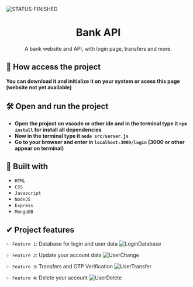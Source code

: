 ![STATUS-FINISHED](https://github.com/cauemondek/movie-website/assets/121320616/26322afa-075d-41b7-b9f1-fec1a11a3e0c)

<h1 align="center">Bank API</h1>
<p align="center">A bank website and API, with login page, transfers and more.</p>

## 📁 How access the project

**You can download it and initialize it on your system or acess this page (website not yet available)**

## 🛠️ Open and run the project

- **Open the project on vscode or other ide and in the terminal type it `npm install` for install all dependencies** <br>
- **Now in the terminal type it `node src/server.js`**
- **Go to your browser and enter in `localhost:3000/login` (3000 or other appear on terminal)**

## 🔨 Built with
- ``HTML``
- ``CSS``
- ``Javascript``
- ``NodeJS``
- ``Express``
- ``MongoDB``

## ✔ Project features

`✨ Feature 1`: Database for login and user data
![LoginDatabase](https://github.com/cauemondek/bank-api/assets/121320616/2aa310d8-7176-40c1-97a4-092432fcc63d)

`✨ Feature 2`: Update your account data
![UserChange](https://github.com/cauemondek/bank-api/assets/121320616/7c27f451-88d7-46e2-aba1-eab848267bd7)

`✨ Feature 3`: Transfers and OTP Verification
![UserTransfer](https://github.com/cauemondek/bank-api/assets/121320616/b752508b-1e3c-403e-bfbb-41721acafc65)

`✨ Feature 4`: Delete your account
![UserDelete](https://github.com/cauemondek/bank-api/assets/121320616/3aaf23f4-42a1-4d88-920d-bd1630a2cf1c)
